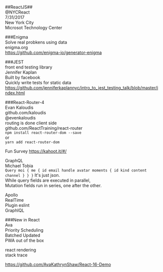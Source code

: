 ##ReactJS##  
@NYCReact  
7/31/2017  
New York City  
Microsot Technology Center  


###Enigma  
Solve real probkens using data  
enigma.org  
https://github.com/enigma-io/generator-enigma  


###JEST  
front end testing library  
 Jennifer Kaplan  
Built by facebook  
Quickly write tests for static data  
https://github.com/jenniferkaplannyc/intro_to_jest_testing_talk/blob/master/index.html  




###React-Router-4  
Evan Kaloudis  
github.com/kaloudis  
@evenkaloudis  
routing is done client side  
github.com/ReactTraining/react-router  
`npm install react-router-dom --save`  
or  
`yarn add react-router-dom`    

Fun Survey 
https://kahoot.it/#/  


GraphQL  
Michael Tobia  
`
Query moi {
me {
  id
  email
  handle
  avatar
  moments {
      id
	  kind
	  content
	  channel
	  }
	}
}
`
It's just json.  
While query fields are executed in parallel,  
Mutation fields run in series, one after the other.  

Apollo  
RealTime  
Plugin eslint  
GraphIQL  


###New in React  
Ava   
Priority Scheduling  
Batched Updated  
PWA out of the box  

react rendering  
stack trace  

https://github.com/AvaKathrynShaw/React-16-Demo  
 








